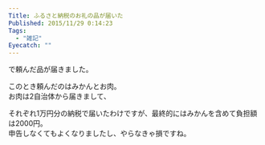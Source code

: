 ```yaml
---
Title: ふるさと納税のお礼の品が届いた
Published: 2015/11/29 0:14:23
Tags:
  - "雑記"
Eyecatch: ""
---
```

<?# EmbedLink "http://blog.thty.net/entry/2015/11/08/235404" /?>

で頼んだ品が届きました。  

このとき頼んだのはみかんとお肉。  
お肉は2自治体から届きまして、  

<?# Twitter 670618341237633024 /?>

<?# Twitter 670619281554477056 /?>

それぞれ1万円分の納税で届いたわけですが、最終的にはみかんを含めて負担額は2000円。  
申告しなくてもよくなりましたし、やらなきゃ損ですね。